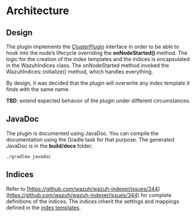 # Architecture

## Design

The plugin implements the [ClusterPlugin](https://github.com/opensearch-project/OpenSearch/blob/2.13.0/server/src/main/java/org/opensearch/plugins/ClusterPlugin.java) interface in order to be able to hook into the node’s lifecycle overriding the **onNodeStarted()** method. The logic for the creation of the index templates and the indices is encapsulated in the WazuhIndices class. The onNodeStarted method invoked the WazuhIndices::initialize() method, which handles everything.

By design, it was decided that the plugin will overwrite any index template it finds with the same name.

**TBD**: extend expected behavior of the plugin under different circumstances.

## JavaDoc

The plugin is documented using JavaDoc. You can compile the documentation using the Gradle task for that purpose. The generated JavaDoc is in the **build/docs** folder.

```
./gradlew javadoc
```

## Indices
Refer to [https://github.com/wazuh/wazuh-indexer/issues/344](https://github.com/wazuh/wazuh-indexer/issues/344) for complete definitions of the indices. The indices inherit the settings and mappings defined in the [index templates](https://github.com/wazuh/wazuh-indexer-plugins/tree/master/plugins/setup/src/main/resources).
